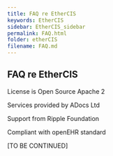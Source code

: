 ```yaml
---
title: FAQ re EtherCIS
keywords: EtherCIS
sidebar: EtherCIS_sidebar
permalink: FAQ.html
folder: etherCIS
filename: FAQ.md
---
```


## FAQ re EtherCIS


License is Open Source Apache 2

Services provided by ADocs Ltd

Support from Ripple Foundation

Compliant with openEHR standard

[TO BE CONTINUED]